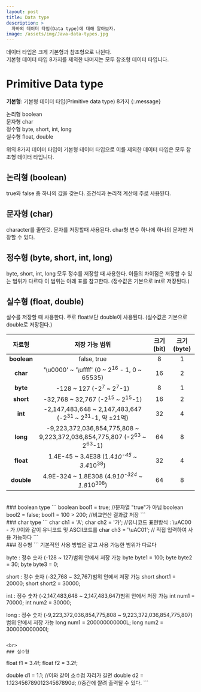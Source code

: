```yaml
---
layout: post
title: Data type
description: >
  자바의 데이터 타입(Data type)에 대해 알아보자.
image: /assets/img/Java-data-types.jpg
---
```


데이터 타입은 크게 기본형과 참조형으로 나뉜다.<br>
기본형 데이터 타입 8가지를 제외한 나머지는 모두 참조형 데이터 타입니다.

# Primitive Data type
**기본형**: 기본형 데이터 타입(Primitive data type) 8가지
{:.message}


논리형 boolean<br>
문자형 char<br>
정수형 byte, short, int, long<br>
실수형 float, double<br>

위의 8가지 데이터 타입이 기본형 테이터 타입으로 
이를 제외한 데이터 타입은 모두 참조형 데이터 타입니다.


## 논리형 (boolean)
true와 false 중 하나의 값을 갖는다.
조건식과 논리적 계산에 주로 사용된다.

## 문자형 (char)
character를 줄인것. 문자를 저장할때 사용된다. 
char형 변수 하나에 하나의 문자만 저장할 수 있다.

## 정수형 (byte, short, int, long)
byte, short, int, long 모두 정수를 저장할 때 사용한다.
이들의 차이점은 저장할 수 있는 범위가 다르다
이 범위는 아래 표를 참고한다.
(정수값은 기본으로 int로 저장된다.)

## 실수형 (float, double)
실수를 저장할 때 사용한다.
주로 float보단 double이 사용된다.
(실수값은 기본으로 double로 저장된다.)


| 자료형 |   저장 가능 범위   | 크기(bit) | 크기(byte) |
|:--------:|:--------:|:--------:|:--------:|
|**boolean** | false, true | 8 | 1 |
|**char** | '\u0000' ~ '\uffff' (0 ~ 2<sup>16</sup> - 1, 0 ~ 65535) | 16 | 2 |
|**byte**  | -128 ~ 127 (-2<sup>7</sup> ~ 2<sup>7</sup>-1) | 8 | 1 |
|**short** | -32,768 ~ 32,767 (-2<sup>15</sup> ~ 2<sup>15</sup>-1) | 16 | 2 |
|**int** | -2,147,483,648 ~ 2,147,483,647 (-2<sup>31</sup> ~ 2<sup>31</sup>-1, 약 ±21억) | 32 | 4
|**long** | -9,223,372,036,854,775,808 ~ 9,223,372,036,854,775,807 (-2<sup>63</sup> ~ 2<sup>63</sup>-1) |64 |8 |
|**float** | 1.4E-45 ~ 3.4E38 (1.4*10<sup>-45</sup> ~ 3.4*10<sup>38</sup>) | 32 | 4 |
|**double** | 4.9E-324 ~ 1.8E308 (4.9*10<sup>-324</sup> ~ 1.8*10<sup>308</sup>) | 64 | 8 |





<br>
### boolean type
```
boolean bool1 = true;      //문자열 "true"가 아님
boolean bool2 = false;
bool1 = 100 > 200;         //비교연산 결과값 저장
```
<br>
### char type
```
char ch1 = 'A';
char ch2 = '가';
//유니코드 표현방식 : \uAC00 - 가       //이와 같이 유니코드 및 ASCII코드를
char ch3 = '\uAC01';                  //  직접 입력하여 사용 가능하다
```

<br>
### 정수형
```
  기본적인 사용 방법은 같고 사용 가능한 범위가 다르다

byte : 정수 숫자 (-128 ~ 127)범위 안에서 저장 가능
byte byte1 = 100;
byte byte2 = 30;
byte byte3 = 0;

short : 정수 숫자 (-32,768 ~ 32,767)범위 안에서 저장 가능
short short1 = 20000;
short short2 = 30000;

int : 정수 숫자 (-2,147,483,648 ~ 2,147,483,647)범위 안에서 저장 가능
int num1 = 70000;
int num2 = 30000;

long : 정수 숫자 (-9,223,372,036,854,775,808 ~ 9,223,372,036,854,775,807)                             범위 안에서 저장 가능
long num1 = 200000000000L;
long num2 = 300000000000l;
```

<br>
### 실수형
```
float f1 = 3.4f;
float f2 = 3.2f;


double d1 = 1.1;                          //이와 같이 소수점 자리가 길면
double d2 = 1.12345678901234567890d;      //중간에 짤려 출력될 수 있다.     ```